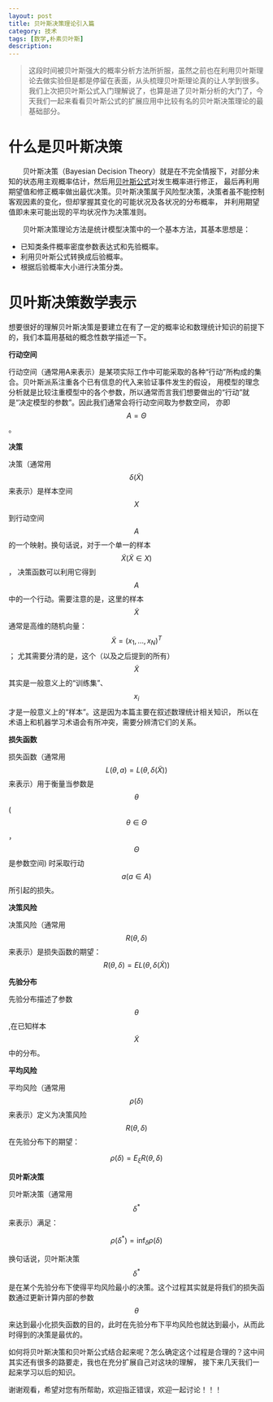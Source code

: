 ```yaml
---
layout: post
title: 贝叶斯决策理论引入篇
category: 技术
tags: [数学,朴素贝叶斯]
description: 
---
```


> 这段时间被贝叶斯强大的概率分析方法所折服，虽然之前也在利用贝叶斯理论去做实验但是都是停留在表面，从头梳理贝叶斯理论真的让人学到很多。
我们上次把贝叶斯公式入门理解说了，也算是进了贝叶斯分析的大门了，今天我们一起来看看贝叶斯公式的扩展应用中比较有名的贝叶斯决策理论的最基础部分。

# 什么是贝叶斯决策 # 

　　贝叶斯决策（Bayesian Decision Theory）就是在不完全情报下，对部分未知的状态用主观概率估计，然后用[贝叶斯公式](https://twistedw.github.io/2018/05/05/Bayes-basic-rule.html)对发生概率进行修正，
最后再利用期望值和修正概率做出最优决策。贝叶斯决策属于风险型决策，决策者虽不能控制客观因素的变化，但却掌握其变化的可能状况及各状况的分布概率，
并利用期望值即未来可能出现的平均状况作为决策准则。

　　贝叶斯决策理论方法是统计模型决策中的一个基本方法，其基本思想是：

- 已知类条件概率密度参数表达式和先验概率。
- 利用贝叶斯公式转换成后验概率。
- 根据后验概率大小进行决策分类。

# 贝叶斯决策数学表示 #

想要很好的理解贝叶斯决策是要建立在有了一定的概率论和数理统计知识的前提下的，我们本篇用基础的概念性数学描述一下。

**行动空间**

行动空间（通常用A来表示）是某项实际工作中可能采取的各种“行动”所构成的集合。贝叶斯派系注重各个已有信息的代入来验证事件发生的假设，
用模型的理念分析就是比较注重模型中的各个参数，所以通常而言我们想要做出的“行动”就是“决定模型的参数”。因此我们通常会将行动空间取为参数空间，
亦即$$A=\Theta$$。

**决策**

决策（通常用$$\delta(\tilde X)$$来表示）是样本空间$$X$$到行动空间$$A$$的一个映射。换句话说，对于一个单一的样本$$\tilde X(\tilde X\in X)$$，
决策函数可以利用它得到$$A$$中的一个行动。需要注意的是，这里的样本$$\tilde X$$通常是高维的随机向量：$$\tilde X=(x_1,...,x_N)^T$$；
尤其需要分清的是，这个（以及之后提到的所有）$$\tilde X$$其实是一般意义上的“训练集”、$$x_i$$才是一般意义上的“样本”。这是因为本篇主要在叙述数理统计相关知识，
所以在术语上和机器学习术语会有所冲突，需要分辨清它们的关系。

**损失函数**

损失函数（通常用$$L(\theta,a)=L(\theta,\delta(\tilde X))$$来表示）用于衡量当参数是$$\theta$$($$\theta\in\Theta$$，$$\Theta$$是参数空间)
时采取行动$$a(a\in A)$$所引起的损失。

**决策风险**

决策风险（通常用$$R(\theta,\delta)$$来表示）是损失函数的期望：$$R(\theta,\delta)=EL(\theta,\delta(\tilde X))$$

**先验分布**

先验分布描述了参数$$\theta$$,在已知样本$$\tilde X$$中的分布。

**平均风险**

平均风险（通常用$$\rho(\delta)$$来表示）定义为决策风险$$R(\theta,\delta)$$在先验分布下的期望：

$$\rho(\delta) = E_\xi R(\theta,\delta)$$

**贝叶斯决策**

贝叶斯决策（通常用$$\delta^*$$来表示）满足：

$$\rho(\delta^*)=\inf_\delta\rho(\delta)$$

换句话说，贝叶斯决策$$\delta^*$$是在某个先验分布下使得平均风险最小的决策。这个过程其实就是将我们的损失函数通过更新计算内部的参数$$\theta$$
来达到最小化损失函数的目的，此时在先验分布下平均风险也就达到最小，从而此时得到的决策是最优的。

如何将贝叶斯决策和贝叶斯公式结合起来呢？怎么确定这个过程是合理的？这中间其实还有很多的路要走，我也在充分扩展自己对这块的理解，
接下来几天我们一起来学习以后的知识。

谢谢观看，希望对您有所帮助，欢迎指正错误，欢迎一起讨论！！！